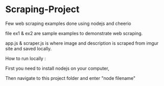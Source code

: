 # Scraping-Project


Few web scraping examples done using nodejs and cheerio

file ex1 & ex2 are sample examples to demonstrate web scraping.

app.js & scraper.js is where image and description is scraped from imgur site and saved locally.   

How to run locally : 

First you need to install nodejs on your computer,

Then navigate to this project folder and enter "node filename" 
